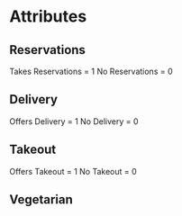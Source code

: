 # Attributes

## Reservations
Takes Reservations = 1
No Reservations = 0

## Delivery
Offers Delivery = 1
No Delivery = 0

## Takeout
Offers Takeout = 1
No Takeout = 0

## Vegetarian